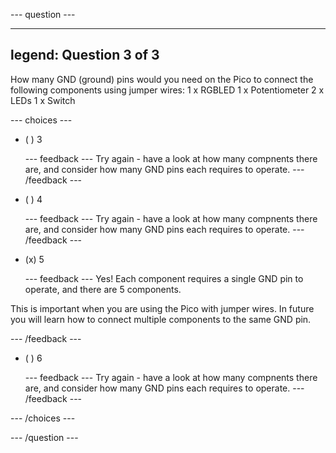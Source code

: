 
--- question ---

---
legend: Question 3 of 3
---

How many GND (ground) pins would you need on the Pico to connect the following components using jumper wires: 
1 x RGBLED
1 x Potentiometer
2 x LEDs
1 x Switch

--- choices ---

- ( ) 3 


  --- feedback ---
Try again - have a look at how many compnents there are, and consider how many GND pins each requires to operate.
  --- /feedback ---

- ( ) 4


  --- feedback ---
Try again - have a look at how many compnents there are, and consider how many GND pins each requires to operate.
  --- /feedback ---

- (x) 5


  --- feedback ---
Yes! Each component requires a single GND pin to operate, and there are 5 components.

This is important when you are using the Pico with jumper wires. In future you will learn how to connect multiple components to the same GND pin.

  --- /feedback ---

- ( ) 6


  --- feedback ---
Try again - have a look at how many compnents there are, and consider how many GND pins each requires to operate.
  --- /feedback ---

--- /choices ---

--- /question ---
